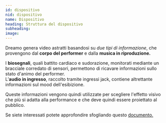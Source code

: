 ```yaml
---
id: dispositivo
nid: dispositivo
name: Dispositivo
heading: Struttura del dispositivo 
subheading: 
image: 
---
```


<p> Dreamo genera video astratti basandosi su <em>due tipi di informazione</em>, che provengono dal <b>corpo del performer</b> e dalla <b>musica in riproduzione.</b></p>
<p>I <b>biosegnali</b>, quali battito cardiaco e sudorazione, monitorati mediante un bracciale corredato di sensori, permettono di ricavare informazioni sullo stato d'animo del performer.<br>
L’<b>audio in ingresso</b>, raccolto tramite ingressi jack, contiene altrettante informazioni sul mood dell'esibizione. </p>
<p>Queste informazioni vengono quindi utilizzate per scegliere l'effetto visivo che più si adatta alla performance e che deve quindi essere proiettato al pubblico.  </p>
<p> Se siete interessati potete approfondire sfogliando questo <a href="https://drive.google.com/open?id=1OZDLGxfbXZeDAKrvFt3UCfgj15zuz4HuL2U-3lGGjKE"> documento.

<!-- frase originale: <p>Queste informazioni vengono quindi utilizzate per scegliere l'effetto visivo che più si adatta alla performance, nonché per rendere il video reattivo e dinamico.</p> -->
<!-- image: "http://lorempixel.com/500/320/abstract" -->
